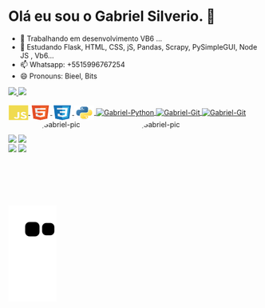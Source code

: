 <h1>Olá eu sou o Gabriel Silverio. 👋</h1>

- 🔭 Trabalhando em desenvolvimento VB6 ...
- 🌱 Estudando Flask, HTML, CSS, jS, Pandas, Scrapy, PySimpleGUI, Node JS , Vb6...
- 📫 Whatsapp: +5515996767254
- 😄 Pronouns: Bieel, Bits

<div>
  <a href="https://github.com/silveriogabriel">
  <img height="180em" src="https://github-readme-stats.vercel.app/api?username=silveriogabriel&show_icons=true&theme=dark&include_all_commits=true&count_private=true"/>
  <img height="180em" src="https://github-readme-stats.vercel.app/api/top-langs/?username=silveriogabriel&layout=compact&langs_count=7&theme=dark"/>
</div>
<div style="display: inline_block"><br>
  <img align="center" alt="Gabriel-Js" height="30" width="40" src="https://raw.githubusercontent.com/devicons/devicon/master/icons/javascript/javascript-plain.svg">
  <img align="center" alt="Gabriel-HTML" height="30" width="40" src="https://raw.githubusercontent.com/devicons/devicon/master/icons/html5/html5-original.svg">
  <img align="center" alt="Gabriel-CSS" height="30" width="40" src="https://raw.githubusercontent.com/devicons/devicon/master/icons/css3/css3-original.svg">
  <img align="center" alt="Gabriel-Python" height="30" width="40" src="https://raw.githubusercontent.com/devicons/devicon/master/icons/python/python-original.svg">
  <img align="center" alt="Gabriel-Python" height="30" width="40" src="https://cdn.jsdelivr.net/gh/devicons/devicon/icons/linux/linux-original.svg" />
  <img align="center" alt="Gabriel-Git" height="50" width="60" src="https://cdn.jsdelivr.net/gh/devicons/devicon/icons/git/git-plain-wordmark.svg" />
  <img align="center" alt="Gabriel-Git" height="30" width="40" src="https://cdn.jsdelivr.net/gh/devicons/devicon/icons/visualstudio/visualstudio-plain.svg" />
  <img align="right" alt="Gabriel-pic" height="160" width="250" style="border-radius:50px;" src="https://i.pinimg.com/originals/21/11/61/21116158daaeb1459b4ec0758505e1ad.gif">
  <img align="right" alt="Gabriel-pic" height="170" width="200" style="border-radius:50px;" src="https://c.tenor.com/_DOBjnGspYAAAAAC/code-coding.gif">
</div>
  
  ##
  
<div> 
  <a href="https://www.instagram.com/bieel.silverio/" target="_blank"><img src="https://img.shields.io/badge/-Instagram-%23E4405F?style=for-the-badge&logo=instagram&logoColor=white" target="_blank"></a>
 	<a href="https://wa.me/message/QUC3ZSXQBYK5G1" target="_blank"><img src="https://img.shields.io/badge/WhatsApp-25D366?style=for-the-badge&logo=whatsapp&logoColor=white" target="_blank"></a>
 <a href="https://www.facebook.com/gabriel.vinicius5734/" target="_blank"><img src="https://img.shields.io/badge/Facebook-1877F2?style=for-the-badge&logo=facebook&logoColor=white" target="_blank"></a> 
  <a href="https://www.linkedin.com/in/silverio-gabriel/" target="_blank"><img src="https://img.shields.io/badge/-LinkedIn-%230077B5?style=for-the-badge&logo=linkedin&logoColor=white" target="_blank"></a> 
  
  ![Snake animation](https://github.com/silveriogabriel/silveriogabriel/blob/output/github-contribution-grid-snake.svg)
  
</dev>
